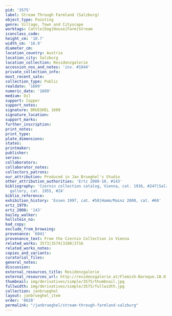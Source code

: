 ```yaml
---
pid: '3575'
label: Stream Through Farmland (Salzburg)
object_type: Painting
genre: Village, Town and Cityscape
worktags: Cattle|Dog|House|Farm|Stream
iconclass_code:
height_cm: '10.7'
width_cm: '16.9'
diameter_cm:
location_country: Austria
location_city: Salzburg
location_collection: Residenzgalerie
accession_nos_and_notes: 'inv. #1844'
private_collection_info:
most_recent_sale:
collection_type: Public
realdate: '1609'
numeric_date: '1609'
medium: Oil
support: Copper
support_notes:
signature: BRUEGHEL 1609
signature_location:
support_marks:
further_inscription:
print_notes:
print_type:
plate_dimensions:
states:
printmaker:
publisher:
series:
collaborators:
collaborator_notes:
collectors_patrons:
our_attribution: Produced in Jan Brueghel's Studio
other_attribution_authorities: 'Ertz 2008-10, #143'
bibliography: 'Czernin collection catalog, Vienna, cat. 1936, #247|Salzburg residence
  gallery, cat. 1955, #24'
biblio_reference:
exhibition_history: 'Essen 1997, cat. #58|Hamm/Mainz 2000, cat. #60'
ertz_1979:
ertz_2008: '143'
bailey_walker:
hollstein_no:
bad_copy:
exclude_from_browsing:
provenance: '6041'
provenance_text: From the Czernin Collection in Vienna
related_works: 3573|3574|3100|3716
related_works_notes:
copies_and_variants:
curatorial_files:
general_notes:
discussion:
external_resources_title: Residenzgalerie
external_resources_url: http://residenzgalerie.at/Flemish-Baroque.18.0.html
thumbnail: img/derivatives/simple/3575/thumbnail.jpg
fullwidth: img/derivatives/simple/3575/fullwidth.jpg
collection: janbrueghel
layout: janbrueghel_item
order: '0628'
permalink: "/janbrueghel/stream-through-farmland-salzburg"
---
```

